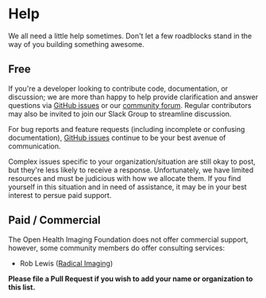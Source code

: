 # Help

We all need a little help sometimes. Don't let a few roadblocks stand in the way
of you building something awesome.

## Free

If you're a developer looking to contribute code, documentation, or discussion;
we are more than happy to help provide clarification and answer questions via
[GitHub issues][gh-issues] or our [community forum][google-group]. Regular
contributors may also be invited to join our Slack Group to streamline
discussion.

For bug reports and feature requests (including incomplete or confusing
documentation), [GitHub issues][gh-issues] continue to be your best avenue of
communication.

Complex issues specific to your organization/situation are still okay to post,
but they're less likely to receive a response. Unfortunately, we have limited
resources and must be judicious with how we allocate them. If you find yourself
in this situation and in need of assistance, it may be in your best interest to
persue paid support.

## Paid / Commercial

The Open Health Imaging Foundation does not offer commercial support, however,
some community members do offer consulting services:

- Rob Lewis ([Radical Imaging](http://radicalimaging.com/))

**Please file a Pull Request if you wish to add your name or organization to
this list.**

<!--
  Links
  -->

[gh-issues]: https://github.com/OHIF/Viewers/issues/
[google-group]: https://groups.google.com/forum/#!forum/cornerstone-platform
